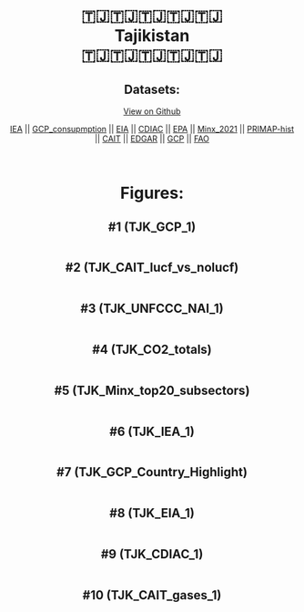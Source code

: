 
<center>
<h1 align="center">
🇹🇯🇹🇯🇹🇯🇹🇯🇹🇯
<br>
Tajikistan
<br>
🇹🇯🇹🇯🇹🇯🇹🇯🇹🇯
</h1>
<h2>Datasets:</h2>
<p><a href="https://github.com/dquintani/GreenhouseData/tree/master/country_data/TJK_Tajikistan/data">View on Github</a>
<br></p><p><a href="data/TJK_IEA.csv">IEA</a> || <a href="data/TJK_GCP_consupmption.csv">GCP_consupmption</a> || <a href="data/TJK_EIA.csv">EIA</a> || <a href="data/TJK_CDIAC.csv">CDIAC</a> || <a href="data/TJK_EPA.csv">EPA</a> || <a href="data/TJK_Minx_2021.csv">Minx_2021</a> || <a href="data/TJK_PRIMAP-hist.csv">PRIMAP-hist</a> || <a href="data/TJK_CAIT.csv">CAIT</a> || <a href="data/TJK_EDGAR.csv">EDGAR</a> || <a href="data/TJK_GCP.csv">GCP</a> || <a href="data/TJK_FAO.csv">FAO</a></p><p><br></p>
<h1>Figures:</h1><h2>#1 (TJK_GCP_1)</h2>
<p><img alt="" src="figures/TJK_GCP_1.png" /></p><h2>#2 (TJK_CAIT_lucf_vs_nolucf)</h2>
<p><img alt="" src="figures/TJK_CAIT_lucf_vs_nolucf.png" /></p><h2>#3 (TJK_UNFCCC_NAI_1)</h2>
<p><img alt="" src="figures/TJK_UNFCCC_NAI_1.png" /></p><h2>#4 (TJK_CO2_totals)</h2>
<p><img alt="" src="figures/TJK_CO2_totals.png" /></p><h2>#5 (TJK_Minx_top20_subsectors)</h2>
<p><img alt="" src="figures/TJK_Minx_top20_subsectors.png" /></p><h2>#6 (TJK_IEA_1)</h2>
<p><img alt="" src="figures/TJK_IEA_1.png" /></p><h2>#7 (TJK_GCP_Country_Highlight)</h2>
<p><img alt="" src="figures/TJK_GCP_Country_Highlight.png" /></p><h2>#8 (TJK_EIA_1)</h2>
<p><img alt="" src="figures/TJK_EIA_1.png" /></p><h2>#9 (TJK_CDIAC_1)</h2>
<p><img alt="" src="figures/TJK_CDIAC_1.png" /></p><h2>#10 (TJK_CAIT_gases_1)</h2>
<p><img alt="" src="figures/TJK_CAIT_gases_1.png" /></p>